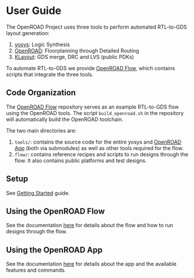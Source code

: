 # User Guide

The OpenROAD Project uses three tools to perform automated RTL-to-GDS layout generation:

1.  [yosys](https://github.com/The-OpenROAD-Project/yosys): Logic
    Synthesis
2.  [OpenROAD](https://github.com/The-OpenROAD-Project/OpenROAD):
    Floorplanning through Detailed Routing
3.  [KLayout](https://www.klayout.de/): GDS merge, DRC and LVS (public
    PDKs)

To automate RTL-to-GDS we provide
[OpenROAD Flow](https://github.com/The-OpenROAD-Project/OpenROAD-flow-scripts),
which contains scripts that integrate the three tools.

## Code Organization

The [OpenROAD Flow](https://github.com/The-OpenROAD-Project/OpenROAD-flow-scripts)
repository serves as an example RTL-to-GDS flow using the OpenROAD
tools. The script `build_openroad.sh` in the repository will
automatically build the OpenROAD toolchain.

The two main directories are:

1. `tools/`: contains the source code for the entire yosys and
   [OpenROAD App](https://github.com/The-OpenROAD-Project/OpenROAD)
   (both via submodules) as well as other tools required for the flow.
3. `flow/`: contains reference recipes and scripts to run designs
   through the flow. It also contains public platforms and test
   designs.

## Setup

See [Getting Started](../index.md#getting-started-with-openroad-flow-scripts) guide.

## Using the OpenROAD Flow

See the documentation [here](../tutorials/FlowTutorial.md) for details about the
flow and how to run designs through the flow.

## Using the OpenROAD App

See the documentation [here](https://github.com/The-OpenROAD-Project/OpenROAD/blob/master/README.md) for details about the app and
the available features and commands.
